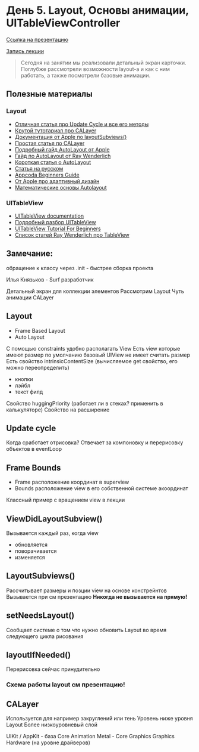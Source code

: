 # День 5. Layout, Основы анимации, UITableViewController

[Ссылка на презентацию](https://drive.google.com/file/d/1ge8eooXDg9jRhoszvIC_q35aPe5Z74Mv/view?usp=sharing)

[Запись лекции](https://drive.google.com/file/d/117rTHozsIKAkflHXyKctik6QK7ImW62C/view?usp=sharing)

>Сегодня на занятии мы реализовали детальный экран карточки. Поглубже рассмотрели возможности layout-а и как с ним работать, а также посмотрели базовые анимации.

## Полезные материалы

### Layout
- [Отличная статья про Update Cycle и все его методы](https://tech.gc.com/demystifying-ios-layout/)
- [Крутой тутотариал про CALayer](https://www.raywenderlich.com/10317653-calayer-tutorial-for-ios-getting-started#toc-anchor-012)
- [Документация от Apple по layoutSubviews()](https://developer.apple.com/documentation/uikit/uiview/1622482-layoutsubviews)
- [Простая статья по CALayer](https://habr.com/ru/company/badoo/blog/281162/)
- [Подробный гайд AutoLayout от Apple](https://developer.apple.com/library/archive/documentation/UserExperience/Conceptual/AutolayoutPG/index.html#//apple_ref/doc/uid/TP40010853-CH7-SW1)
- [Гайд по AutoLayout от Ray Wenderlich](https://www.raywenderlich.com/160527/auto-layout-tutorial-ios-11-getting-started)
- [Короткая статья о AutoLayout](https://hackernoon.com/understanding-auto-layout-in-xcode-9-2719710f0706)
- [Статья на русском](https://habr.com/post/312782/)
- [Appcoda Beginners Guide](https://www.appcoda.com/auto-layout-guide/)
- [От Apple про адаптивный дизайн](https://developer.apple.com/design/adaptivity/)
- [Математические основы Autolayout](https://habr.com/ru/company/oleg-bunin/blog/437584/)

### UITableView
- [UITableView documentation](https://developer.apple.com/documentation/uikit/uitableview?changes=_6)
- [Подробный разбор UITableView](https://medium.com/@andycherkashyn/everything-you-need-to-know-about-ios-uitableview-79b766bf1a42)
- [UITableView Tutorial For Beginners](http://www.thomashanning.com/uitableview-tutorial-for-beginners)
- [Список статей Ray Wenderlich про TableView](https://www.raywenderlich.com/tag/uitableview)

## Замечание:
обращение к классу через .init - быстрее сборка проекта

Илья Князьков - Surf разработчик

Детальный экран для коллекции элементов
Рассмотрим Layout
Чуть анимации
CALayer

## Layout

- Frame Based Layout
- Auto Layout

С помощью constraints удобно располагать View
Есть view которые имеют размер по умолчанию
базовый UIView не имеет считать размер
Есть свойство intrinsicContentSize (вычисляемое get свойство, его можно переопределить)
- кнопки
- лэйбл
- текст филд

Свойство huggingPriority (работает ли в стеках? применить в калькуляторе)
Свойство на расширение

## Update cycle
Когда сработает отрисовка?
Отвечает за компоновку и перерисовку объектов
в eventLoop

## Frame Bounds
- Frame расположение координат в superview
- Bounds расположение view в его собственной системе акоординат

Классный пример с вращением view в лекции

## ViewDidLayoutSubview()
Вызывается каждый раз, когда view
- обновляется
- поворачивается
- изменяется

## LayoutSubviews()
Рассчитывает размеры и позции view на основе констрейнтов
Вызывается при см презентацию
**Никогда не вызывается на прямую!**

## setNeedsLayout()
Сообщает системе о том что нужно обновить Layout
во время следующего цикла рисования

## layoutIfNeeded()
Перерисовка сейчас
принудительно

### Схема работы layout см презентацию!


## CALayer
Используется для например закруглений или тень
Уровень ниже уровня Layout
Более низкоуровневый слой

UIKit / AppKit - база
Core Animation
Metal - Core Graphics
Graphics Hardware (на уровне драйверов)
